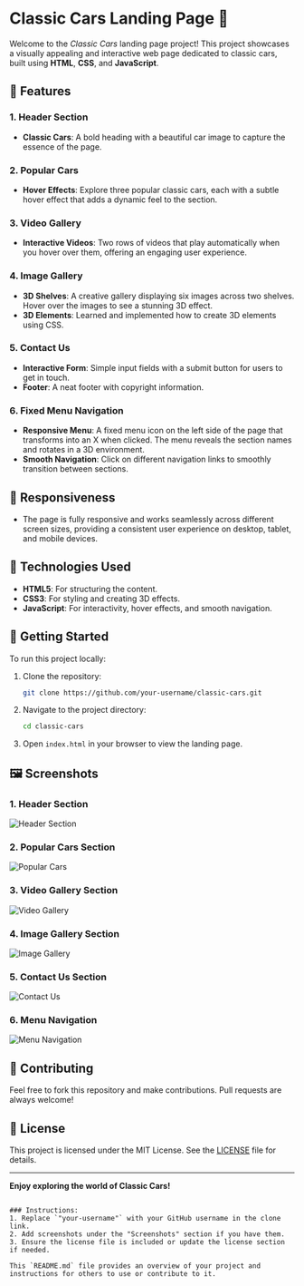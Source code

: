 
# Classic Cars Landing Page 🚗

Welcome to the *Classic Cars* landing page project! This project showcases a visually appealing and interactive web page dedicated to classic cars, built using **HTML**, **CSS**, and **JavaScript**.

## 🌟 Features

### 1. Header Section
- **Classic Cars**: A bold heading with a beautiful car image to capture the essence of the page.

### 2. Popular Cars
- **Hover Effects**: Explore three popular classic cars, each with a subtle hover effect that adds a dynamic feel to the section.

### 3. Video Gallery
- **Interactive Videos**: Two rows of videos that play automatically when you hover over them, offering an engaging user experience.

### 4. Image Gallery
- **3D Shelves**: A creative gallery displaying six images across two shelves. Hover over the images to see a stunning 3D effect.
- **3D Elements**: Learned and implemented how to create 3D elements using CSS.

### 5. Contact Us
- **Interactive Form**: Simple input fields with a submit button for users to get in touch.
- **Footer**: A neat footer with copyright information.

### 6. Fixed Menu Navigation
- **Responsive Menu**: A fixed menu icon on the left side of the page that transforms into an X when clicked. The menu reveals the section names and rotates in a 3D environment.
- **Smooth Navigation**: Click on different navigation links to smoothly transition between sections.

## 📱 Responsiveness

- The page is fully responsive and works seamlessly across different screen sizes, providing a consistent user experience on desktop, tablet, and mobile devices.

## 🎨 Technologies Used

- **HTML5**: For structuring the content.
- **CSS3**: For styling and creating 3D effects.
- **JavaScript**: For interactivity, hover effects, and smooth navigation.

## 🚀 Getting Started

To run this project locally:

1. Clone the repository:
   ```bash
   git clone https://github.com/your-username/classic-cars.git
   ```
2. Navigate to the project directory:
   ```bash
   cd classic-cars
   ```
3. Open `index.html` in your browser to view the landing page.

## 🖼️ Screenshots

### 1. Header Section
![Header Section](screenshots/section-1)

### 2. Popular Cars Section
![Popular Cars](screenshots/popular-cars.png)

### 3. Video Gallery Section
![Video Gallery](screenshots/video-gallery.png)

### 4. Image Gallery Section
![Image Gallery](screenshots/image-gallery.png)

### 5. Contact Us Section
![Contact Us](screenshots/contact-us.png)

### 6. Menu Navigation
![Menu Navigation](screenshots/menu-navigation.png)


## 🤝 Contributing

Feel free to fork this repository and make contributions. Pull requests are always welcome!

## 📜 License

This project is licensed under the MIT License. See the [LICENSE](LICENSE) file for details.

---

**Enjoy exploring the world of Classic Cars!**
```

### Instructions:
1. Replace `"your-username"` with your GitHub username in the clone link.
2. Add screenshots under the "Screenshots" section if you have them.
3. Ensure the license file is included or update the license section if needed.

This `README.md` file provides an overview of your project and instructions for others to use or contribute to it.
